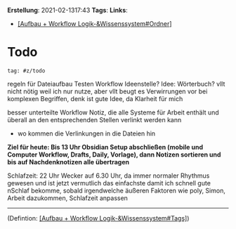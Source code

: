 **Erstellung**: 2021-02-1317:43
**Tags**:
**Links**:
- [[Aufbau + Workflow Logik-&Wissenssystem#Ordner]]( #v/def)

# Todo

````query
tag: #z/todo 
````
 
regeln für Dateiaufbau
Testen Workflow
Ideenstelle?
Idee: Wörterbuch? vllt nicht nötig weil ich nur nutze, aber vllt beugt es Verwirrungen vor bei komplexen Begriffen, denk ist gute Idee, da Klarheit für mich

besser unterteilte Workflow Notiz, die alle Systeme für Arbeit enthält und überall an den entsprechenden Stellen verlinkt werden kann
- wo kommen die Verlinkungen in die Dateien hin


**Ziel für heute: Bis 13 Uhr Obsidian Setup abschließen (mobile und Computer Workflow, Drafts, Daily, Vorlage), dann Notizen sortieren und bis auf Nachdenknotizen alle übertragen** 

Schlafzeit: 22 Uhr Wecker auf 6.30 Uhr, da immer normaler Rhythmus gewesen und ist jetzt vermutlich das einfachste damit ich schnell gute nSchlaf bekomme, sobald irgendwelche äußeren Faktoren wie poly, Simon, Arbeit dazukommen, Schlafzeit anpassen

---

(Defintion: [[Aufbau + Workflow Logik-&Wissenssystem#Tags]]( #v/def))